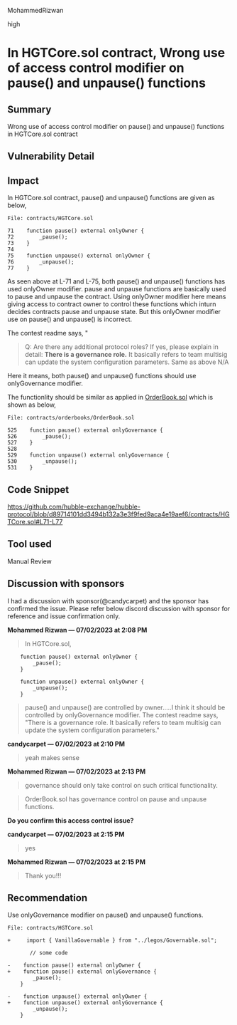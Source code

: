 MohammedRizwan

high

# In HGTCore.sol contract, Wrong use of access control modifier on pause() and unpause() functions

## Summary
Wrong use of access control modifier on pause() and unpause() functions in HGTCore.sol contract

## Vulnerability Detail
## Impact
In HGTCore.sol contract, pause() and unpause() functions are given as below,

```Solidity
File: contracts/HGTCore.sol

71    function pause() external onlyOwner {
72        _pause();
73    }
74
75    function unpause() external onlyOwner {
76        _unpause();
77    }
```
As seen above at L-71 and L-75, both pause() and unpause() functions has used onlyOwner modifier. pause and unpause functions are basically used to pause and unpause the contract. Using onlyOwner modifier here means giving access to contract owner to control these functions which inturn decides contracts pause and unpause state. But this onlyOwner modifier use on pause() and unpause() is incorrect.

The contest readme says, "
> Q: Are there any additional protocol roles? If yes, please explain in detail:
**There is a governance role.**
It basically refers to team multisig can update the system configuration parameters.
Same as above
N/A

Here it means, both pause() and unpause() functions should use onlyGovernance modifier.

The functionlity should be similar as applied in [OrderBook.sol](https://github.com/hubble-exchange/hubble-protocol/blob/d89714101dd3494b132a3e3f9fed9aca4e19aef6/contracts/orderbooks/OrderBook.sol#L525-L531) which is shown as below,

```Solidity
File: contracts/orderbooks/OrderBook.sol

525    function pause() external onlyGovernance {
526        _pause();
527    }
528
529    function unpause() external onlyGovernance {
530        _unpause();
531    }
```

## Code Snippet
https://github.com/hubble-exchange/hubble-protocol/blob/d89714101dd3494b132a3e3f9fed9aca4e19aef6/contracts/HGTCore.sol#L71-L77

## Tool used
Manual Review

## Discussion with sponsors
I had a discussion with sponsor(@candycarpet) and the sponsor has confirmed the issue. Please refer below discord discussion with sponsor for reference and issue confirmation only.


**Mohammed Rizwan — 07/02/2023 at 2:08 PM**
>In HGTCore.sol,
```Solidity
    function pause() external onlyOwner {
        _pause();
    }

    function unpause() external onlyOwner {
        _unpause();
    }
```
>pause() and unpause() are controlled by owner.....I think it should be controlled by onlyGovernance modifier.
The contest readme says, "There is a governance role.
It basically refers to team multisig can update the system configuration parameters."

**candycarpet — 07/02/2023 at 2:10 PM**
>yeah makes sense

**Mohammed Rizwan — 07/02/2023 at 2:13 PM**
>governance should only take control on such critical functionality.

>OrderBook.sol has governance control on pause and unpause functions.

**Do you confirm this access control issue?**

**candycarpet — 07/02/2023 at 2:15 PM**
>yes

**Mohammed Rizwan — 07/02/2023 at 2:15 PM**
>Thank you!!!




## Recommendation
Use onlyGovernance modifier on pause() and unpause() functions.

```Solidity
File: contracts/HGTCore.sol

+     import { VanillaGovernable } from "../legos/Governable.sol";

       // some code

-    function pause() external onlyOwner {
+    function pause() external onlyGovernance {
        _pause();
    }

-    function unpause() external onlyOwner {
+    function unpause() external onlyGovernance {
        _unpause();
    }
```